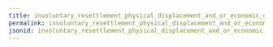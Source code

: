 ```yaml
---
title: involuntary_resettlement_physical_displacement_and_or_economic_displacement
permalink: involuntary_resettlement_physical_displacement_and_or_economic_displacement.html
jsonid: involuntary_resettlement_physical_displacement_and_or_economic_displacement
---
```


